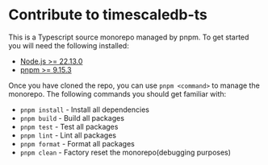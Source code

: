 # Contribute to timescaledb-ts

This is a Typescript source monorepo managed by pnpm. To get started you will need the following installed:

- [Node.js >= 22.13.0](https://nodejs.org/en/)
- [pnpm >= 9.15.3](https://pnpm.io/installation)

Once you have cloned the repo, you can use `pnpm <command>` to manage the monorepo. The following commands you should get familiar with:

- `pnpm install` - Install all dependencies
- `pnpm build` - Build all packages
- `pnpm test` - Test all packages
- `pnpm lint` - Lint all packages
- `pnpm format` - Format all packages
- `pnpm clean` - Factory reset the monorepo(debugging purposes)
